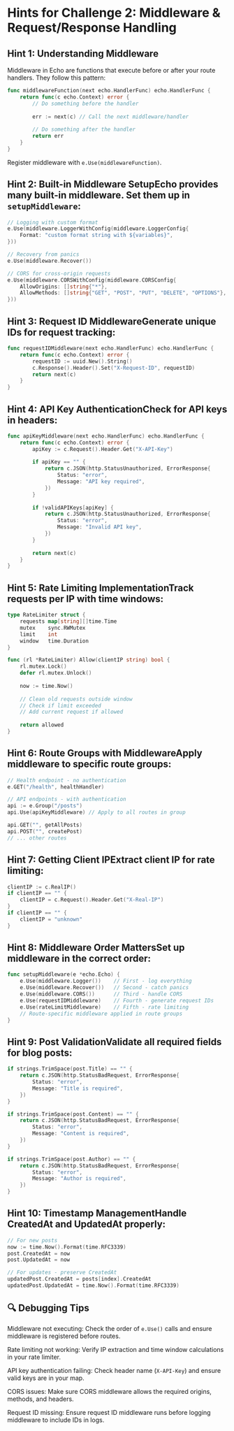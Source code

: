 # Hints for Challenge 2: Middleware & Request/Response Handling

## Hint 1: Understanding Middleware
Middleware in Echo are functions that execute before or after your route handlers. They follow this pattern:

```go
func middlewareFunction(next echo.HandlerFunc) echo.HandlerFunc {
    return func(c echo.Context) error {
        // Do something before the handler
        
        err := next(c) // Call the next middleware/handler
        
        // Do something after the handler
        return err
    }
}
```

Register middleware with `e.Use(middlewareFunction)`.


## Hint 2: Built-in Middleware SetupEcho provides many built-in middleware. Set them up in `setupMiddleware`:

```go
// Logging with custom format
e.Use(middleware.LoggerWithConfig(middleware.LoggerConfig{
    Format: "custom format string with ${variables}",
}))

// Recovery from panics
e.Use(middleware.Recover())

// CORS for cross-origin requests
e.Use(middleware.CORSWithConfig(middleware.CORSConfig{
    AllowOrigins: []string{"*"},
    AllowMethods: []string{"GET", "POST", "PUT", "DELETE", "OPTIONS"},
}))
```


## Hint 3: Request ID MiddlewareGenerate unique IDs for request tracking:

```go
func requestIDMiddleware(next echo.HandlerFunc) echo.HandlerFunc {
    return func(c echo.Context) error {
        requestID := uuid.New().String()
        c.Response().Header().Set("X-Request-ID", requestID)
        return next(c)
    }
}
```


## Hint 4: API Key AuthenticationCheck for API keys in headers:

```go
func apiKeyMiddleware(next echo.HandlerFunc) echo.HandlerFunc {
    return func(c echo.Context) error {
        apiKey := c.Request().Header.Get("X-API-Key")
        
        if apiKey == "" {
            return c.JSON(http.StatusUnauthorized, ErrorResponse{
                Status: "error",
                Message: "API key required",
            })
        }
        
        if !validAPIKeys[apiKey] {
            return c.JSON(http.StatusUnauthorized, ErrorResponse{
                Status: "error", 
                Message: "Invalid API key",
            })
        }
        
        return next(c)
    }
}
```


## Hint 5: Rate Limiting ImplementationTrack requests per IP with time windows:

```go
type RateLimiter struct {
    requests map[string][]time.Time
    mutex    sync.RWMutex
    limit    int
    window   time.Duration
}

func (rl *RateLimiter) Allow(clientIP string) bool {
    rl.mutex.Lock()
    defer rl.mutex.Unlock()
    
    now := time.Now()
    
    // Clean old requests outside window
    // Check if limit exceeded
    // Add current request if allowed
    
    return allowed
}
```


## Hint 6: Route Groups with MiddlewareApply middleware to specific route groups:

```go
// Health endpoint - no authentication
e.GET("/health", healthHandler)

// API endpoints - with authentication
api := e.Group("/posts")
api.Use(apiKeyMiddleware) // Apply to all routes in group

api.GET("", getAllPosts)
api.POST("", createPost)
// ... other routes
```


## Hint 7: Getting Client IPExtract client IP for rate limiting:

```go
clientIP := c.RealIP()
if clientIP == "" {
    clientIP = c.Request().Header.Get("X-Real-IP")
}
if clientIP == "" {
    clientIP = "unknown"
}
```


## Hint 8: Middleware Order MattersSet up middleware in the correct order:

```go
func setupMiddleware(e *echo.Echo) {
    e.Use(middleware.Logger())    // First - log everything
    e.Use(middleware.Recover())   // Second - catch panics
    e.Use(middleware.CORS())      // Third - handle CORS
    e.Use(requestIDMiddleware)    // Fourth - generate request IDs
    e.Use(rateLimitMiddleware)    // Fifth - rate limiting
    // Route-specific middleware applied in route groups
}
```


## Hint 9: Post ValidationValidate all required fields for blog posts:

```go
if strings.TrimSpace(post.Title) == "" {
    return c.JSON(http.StatusBadRequest, ErrorResponse{
        Status: "error",
        Message: "Title is required",
    })
}

if strings.TrimSpace(post.Content) == "" {
    return c.JSON(http.StatusBadRequest, ErrorResponse{
        Status: "error", 
        Message: "Content is required",
    })
}

if strings.TrimSpace(post.Author) == "" {
    return c.JSON(http.StatusBadRequest, ErrorResponse{
        Status: "error",
        Message: "Author is required", 
    })
}
```


## Hint 10: Timestamp ManagementHandle CreatedAt and UpdatedAt properly:

```go
// For new posts
now := time.Now().Format(time.RFC3339)
post.CreatedAt = now
post.UpdatedAt = now

// For updates - preserve CreatedAt
updatedPost.CreatedAt = posts[index].CreatedAt
updatedPost.UpdatedAt = time.Now().Format(time.RFC3339)
```

## 🔍 Debugging Tips
Middleware not executing: Check the order of `e.Use()` calls and ensure middleware is registered before routes.

Rate limiting not working: Verify IP extraction and time window calculations in your rate limiter.

API key authentication failing: Check header name (`X-API-Key`) and ensure valid keys are in your map.

CORS issues: Make sure CORS middleware allows the required origins, methods, and headers.

Request ID missing: Ensure request ID middleware runs before logging middleware to include IDs in logs.